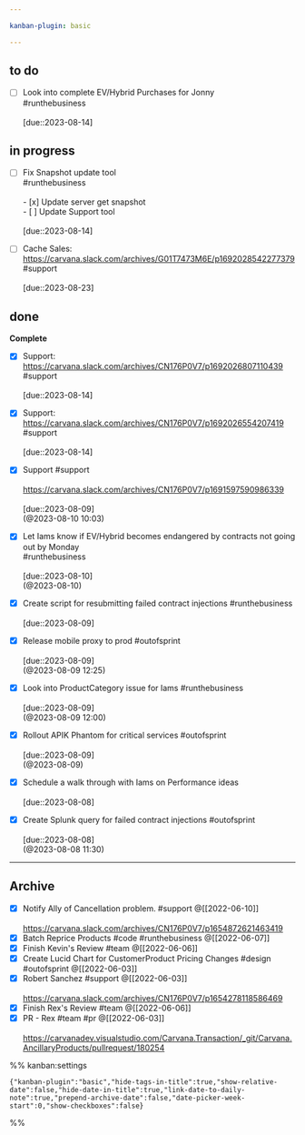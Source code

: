 ```yaml
---

kanban-plugin: basic

---
```


## to do

- [ ] Look into complete EV/Hybrid Purchases for Jonny<br>#runthebusiness <br><br>[due::2023-08-14]


## in progress

- [ ] Fix Snapshot update tool<br>#runthebusiness <br><br>- [x] Update server get snapshot<br>- [ ] Update Support tool<br><br>[due::2023-08-14]
- [ ] Cache Sales:<br>https://carvana.slack.com/archives/G01T7473M6E/p1692028542277379<br>#support <br><br>[due::2023-08-23]


## done

**Complete**
- [x] Support:<br>https://carvana.slack.com/archives/CN176P0V7/p1692026807110439<br>#support <br><br>[due::2023-08-14]
- [x] Support: https://carvana.slack.com/archives/CN176P0V7/p1692026554207419<br>#support <br><br>[due::2023-08-14]
- [x] Support #support <br><br>https://carvana.slack.com/archives/CN176P0V7/p1691597590986339<br><br>[due::2023-08-09]<br>(@2023-08-10 10:03)
- [x] Let Iams know if EV/Hybrid becomes endangered by contracts not going out by Monday<br>#runthebusiness <br><br>[due::2023-08-10]<br>(@2023-08-10)
- [x] Create script for resubmitting failed contract injections #runthebusiness <br><br>[due::2023-08-09]
- [x] Release mobile proxy to prod #outofsprint <br><br>[due::2023-08-09]<br>(@2023-08-09 12:25)
- [x] Look into ProductCategory issue for Iams #runthebusiness <br><br>[due::2023-08-09]<br>(@2023-08-09 12:00)
- [x] Rollout APIK Phantom for critical services #outofsprint <br><br>[due::2023-08-09]<br>(@2023-08-09)
- [x] Schedule a walk through with Iams on Performance ideas <br><br>[due::2023-08-08]
- [x] Create Splunk query for failed contract injections #outofsprint <br><br>[due::2023-08-08]<br>(@2023-08-08 11:30)


***

## Archive

- [x] Notify Ally of Cancellation problem. #support @[[2022-06-10]]<br><br>https://carvana.slack.com/archives/CN176P0V7/p1654872621463419
- [x] Batch Reprice Products #code #runthebusiness @[[2022-06-07]]
- [x] Finish Kevin's Review #team @[[2022-06-06]]
- [x] Create Lucid Chart for CustomerProduct Pricing Changes #design #outofsprint @[[2022-06-03]]
- [x] Robert Sanchez #support @[[2022-06-03]]<br><br>https://carvana.slack.com/archives/CN176P0V7/p1654278118586469
- [x] Finish Rex's Review #team @[[2022-06-06]]
- [x] PR - Rex #team #pr @[[2022-06-03]]<br><br>https://carvanadev.visualstudio.com/Carvana.Transaction/_git/Carvana.AncillaryProducts/pullrequest/180254

%% kanban:settings
```
{"kanban-plugin":"basic","hide-tags-in-title":true,"show-relative-date":false,"hide-date-in-title":true,"link-date-to-daily-note":true,"prepend-archive-date":false,"date-picker-week-start":0,"show-checkboxes":false}
```
%%